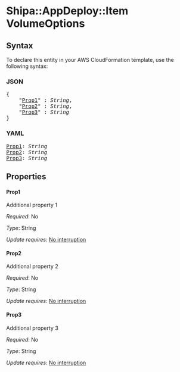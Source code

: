 # Shipa::AppDeploy::Item VolumeOptions

## Syntax

To declare this entity in your AWS CloudFormation template, use the following syntax:

### JSON

<pre>
{
    "<a href="#prop1" title="Prop1">Prop1</a>" : <i>String</i>,
    "<a href="#prop2" title="Prop2">Prop2</a>" : <i>String</i>,
    "<a href="#prop3" title="Prop3">Prop3</a>" : <i>String</i>
}
</pre>

### YAML

<pre>
<a href="#prop1" title="Prop1">Prop1</a>: <i>String</i>
<a href="#prop2" title="Prop2">Prop2</a>: <i>String</i>
<a href="#prop3" title="Prop3">Prop3</a>: <i>String</i>
</pre>

## Properties

#### Prop1

Additional property 1

_Required_: No

_Type_: String

_Update requires_: [No interruption](https://docs.aws.amazon.com/AWSCloudFormation/latest/UserGuide/using-cfn-updating-stacks-update-behaviors.html#update-no-interrupt)

#### Prop2

Additional property 2

_Required_: No

_Type_: String

_Update requires_: [No interruption](https://docs.aws.amazon.com/AWSCloudFormation/latest/UserGuide/using-cfn-updating-stacks-update-behaviors.html#update-no-interrupt)

#### Prop3

Additional property 3

_Required_: No

_Type_: String

_Update requires_: [No interruption](https://docs.aws.amazon.com/AWSCloudFormation/latest/UserGuide/using-cfn-updating-stacks-update-behaviors.html#update-no-interrupt)

